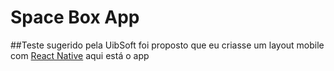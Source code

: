 # Space Box App
##Teste sugerido pela UibSoft foi proposto que eu criasse um layout mobile com [React Native](https://facebook.github.io/react-native/) aqui está o app
